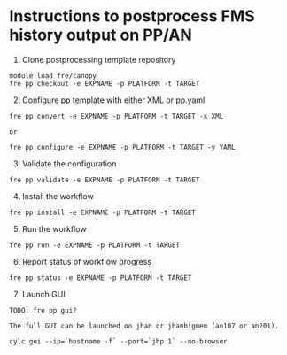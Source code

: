 # Instructions to postprocess FMS history output on PP/AN

1. Clone postprocessing template repository

```
module load fre/canopy
fre pp checkout -e EXPNAME -p PLATFORM -t TARGET
```

2. Configure pp template with either XML or pp.yaml

```
fre pp convert -e EXPNAME -p PLATFORM -t TARGET -x XML

or

fre pp configure -e EXPNAME -p PLATFORM -t TARGET -y YAML 

```

3. Validate the configuration

```
fre pp validate -e EXPNAME -p PLATFORM -t TARGET
```

4. Install the workflow

```
fre pp install -e EXPNAME -p PLATFORM -t TARGET
```

5. Run the workflow

```
fre pp run -e EXPNAME -p PLATFORM -t TARGET
```

6. Report status of workflow progress

```
fre pp status -e EXPNAME -p PLATFORM -t TARGET
```

7. Launch GUI

```
TODO: fre pp gui?

The full GUI can be launched on jhan or jhanbigmem (an107 or an201).

cylc gui --ip=`hostname -f` --port=`jhp 1` --no-browser
```
